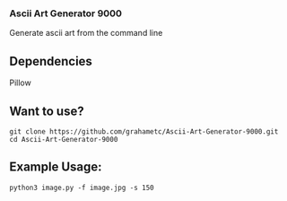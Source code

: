 ### Ascii Art Generator 9000
Generate ascii art from the command line

## Dependencies
Pillow
## Want to use?
```
git clone https://github.com/grahametc/Ascii-Art-Generator-9000.git
cd Ascii-Art-Generator-9000
```
## Example Usage:
```
python3 image.py -f image.jpg -s 150
```
